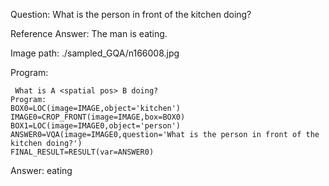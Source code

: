 Question: What is the person in front of the kitchen doing?

Reference Answer: The man is eating.

Image path: ./sampled_GQA/n166008.jpg

Program:

```
 What is A <spatial pos> B doing?
Program:
BOX0=LOC(image=IMAGE,object='kitchen')
IMAGE0=CROP_FRONT(image=IMAGE,box=BOX0)
BOX1=LOC(image=IMAGE0,object='person')
ANSWER0=VQA(image=IMAGE0,question='What is the person in front of the kitchen doing?')
FINAL_RESULT=RESULT(var=ANSWER0)
```
Answer: eating

